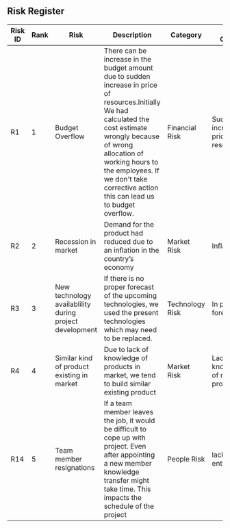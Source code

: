 ## Risk Register

Risk ID | Rank | Risk | Description | Category | Root Cause | Potential Responses | Impact |
---|---|---|---|---|---|---|---|
R1 | 1 | Budget Overflow | There can be increase in the budget amount due to sudden increase in price of resources.Initially We had calculated the cost estimate wrongly because of wrong allocation of working hours to the employees. If we don't take corrective action this can lead us to budget overflow.| Financial Risk | Sudden increase in price of resources | Risk Acceptance | High |
R2 | 2 | Recession in market | Demand for the product had reduced due to an inflation in the country’s economy | Market Risk | Inflation | Risk Acceptance|  High |
R3 | 3 | New technology availablility during project development | If there is no proper forecast of the upcoming technologies, we used the present technologies which may need to be replaced.| Technology Risk | In proper forecasting | Risk Transference | Medium |
R4| 4 | Similar kind of product existing in market | Due to lack of knowledge of  products in market, we tend to build similar existing product | Market Risk | Lack of knowledge of market products | Risk Mitigation | Medium |
R14| 5 | Team member resignations | If a team member leaves the job, it would be difficult to cope up with project. Even after appointing a new member knowledge transfer might take time. This impacts the schedule of the project | People Risk | lack of enthusiasm | dissatisfied team member | Risk Mitigation |
